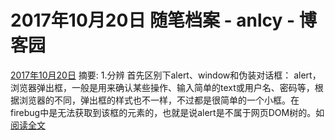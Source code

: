 
# 2017年10月20日 随笔档案 - anlcy - 博客园






[2017年10月20日](https://www.cnblogs.com/camilla/archive/2017/10/20.html)
摘要: 1.分辨 首先区别下alert、window和伪装对话框： alert，浏览器弹出框，一般是用来确认某些操作、输入简单的text或用户名、密码等，根据浏览器的不同，弹出框的样式也不一样，不过都是很简单的一个小框。在firebug中是无法获取到该框的元素的，也就是说alert是不属于网页DOM树的。如[阅读全文](https://www.cnblogs.com/camilla/p/7700143.html)

